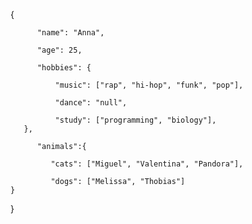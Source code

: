 {

          "name": "Anna",
   
          "age": 25,

          "hobbies": {
       
              "music": ["rap", "hi-hop", "funk", "pop"],

              "dance": "null",

              "study": ["programming", "biology"],
       },
              
          "animals":{
    
             "cats": ["Miguel", "Valentina", "Pandora"],

             "dogs": ["Melissa", "Thobias"]
    }
}

